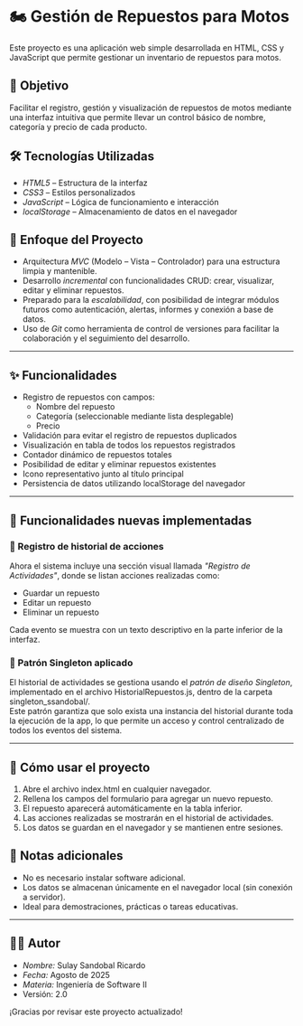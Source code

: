 # 🏍 Gestión de Repuestos para Motos

Este proyecto es una aplicación web simple desarrollada en HTML, CSS y JavaScript que permite gestionar un inventario de repuestos para motos.

## 🎯 Objetivo

Facilitar el registro, gestión y visualización de repuestos de motos mediante una interfaz intuitiva que permite llevar un control básico de nombre, categoría y precio de cada producto.

## 🛠 Tecnologías Utilizadas

- *HTML5* – Estructura de la interfaz  
- *CSS3* – Estilos personalizados  
- *JavaScript* – Lógica de funcionamiento e interacción  
- *localStorage* – Almacenamiento de datos en el navegador  

## 🧠 Enfoque del Proyecto

- Arquitectura *MVC* (Modelo – Vista – Controlador) para una estructura limpia y mantenible.  
- Desarrollo *incremental* con funcionalidades CRUD: crear, visualizar, editar y eliminar repuestos.  
- Preparado para la *escalabilidad*, con posibilidad de integrar módulos futuros como autenticación, alertas, informes y conexión a base de datos.  
- Uso de *Git* como herramienta de control de versiones para facilitar la colaboración y el seguimiento del desarrollo.  

---

## ✨ Funcionalidades

- Registro de repuestos con campos:
  - Nombre del repuesto  
  - Categoría (seleccionable mediante lista desplegable)  
  - Precio  
- Validación para evitar el registro de repuestos duplicados  
- Visualización en tabla de todos los repuestos registrados  
- Contador dinámico de repuestos totales  
- Posibilidad de editar y eliminar repuestos existentes  
- Icono representativo junto al título principal  
- Persistencia de datos utilizando localStorage del navegador  

---

## 🧠 Funcionalidades nuevas implementadas

### 📌 Registro de historial de acciones

Ahora el sistema incluye una sección visual llamada *"Registro de Actividades"*, donde se listan acciones realizadas como:

- Guardar un repuesto
- Editar un repuesto
- Eliminar un repuesto

Cada evento se muestra con un texto descriptivo en la parte inferior de la interfaz.

### 🔁 Patrón Singleton aplicado

El historial de actividades se gestiona usando el *patrón de diseño Singleton*, implementado en el archivo HistorialRepuestos.js, dentro de la carpeta singleton_ssandobal/.  
Este patrón garantiza que solo exista una instancia del historial durante toda la ejecución de la app, lo que permite un acceso y control centralizado de todos los eventos del sistema.

---

## 🔧 Cómo usar el proyecto

1. Abre el archivo index.html en cualquier navegador.  
2. Rellena los campos del formulario para agregar un nuevo repuesto.  
3. El repuesto aparecerá automáticamente en la tabla inferior.  
4. Las acciones realizadas se mostrarán en el historial de actividades.  
5. Los datos se guardan en el navegador y se mantienen entre sesiones.  

## 📌 Notas adicionales

- No es necesario instalar software adicional.  
- Los datos se almacenan únicamente en el navegador local (sin conexión a servidor).  
- Ideal para demostraciones, prácticas o tareas educativas.  

---

## 👩‍💻 Autor

- *Nombre:* Sulay Sandobal Ricardo  
- *Fecha:* Agosto de 2025  
- *Materia:* Ingeniería de Software II
- Versión: 2.0
  

¡Gracias por revisar este proyecto actualizado!
